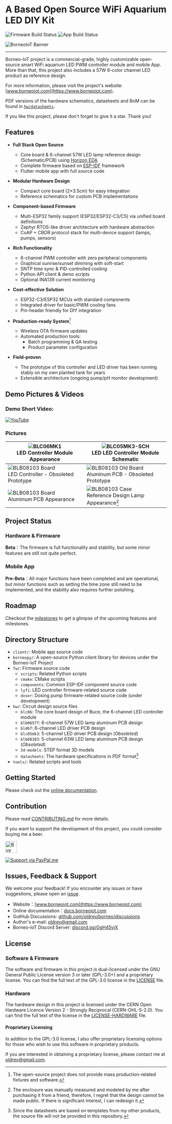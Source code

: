 # A Based Open Source WiFi Aquarium LED DIY Kit

![Firmware Build Status](https://github.com/oldrev/borneo/actions/workflows/fw-ci.yml/badge.svg)
![App Build Status](https://github.com/oldrev/borneo/actions/workflows/flutter-ci.yml/badge.svg)

![BorneoIoT Banner](assets/borneo-repo-banner.jpg)

---

Borneo-IoT project is a commercial-grade, highly customizable open-source smart WiFi aquarium LED PWM controller module and mobile App.
More than that, this project also includes a 57W 6-color channel LED product as reference design.


For more information, please visit the project's website: [www.borneoiot.com](https://www.borneoiot.com).

PDF versions of the hardware schematics, datasheets and BoM can be found in [`hw/datasheets`](hw/datasheets).

If you like this project, please don't forget to give it a star. Thank you!

## Features

- **Full Stack Open Source**
    - Core board & 6-channel 57W LED lamp reference design (Schematic/PCB) using [Horizon EDA](https://horizon-eda.org)
    - Complete firmware based on [ESP-IDF](https://idf.espressif.com/) framework
    - Flutter mobile app with full source code

- **Modular Hardware Design**
    - Compact core board (2×3.5cm) for easy integration
    - Reference schematics for custom PCB implementations

- **Component-based Firmware**
    - Multi-ESP32 family support (ESP32/ESP32-C3/C5) via unified board definitions
    - Zephyr RTOS-like driver architecture with hardware abstraction
    - CoAP + CBOR protocol stack for multi-device support (lamps, pumps, sensors)

- **Rich Functionality**
    - 6-channel PWM controller with zero peripheral components
    - Graphical sunrise/sunset dimming with soft-start
    - SNTP time sync & PID-controlled cooling
    - Python API client & demo scripts
    - Optional INA139 current monitoring

- **Cost-effective Solution**
    - ESP32-C3/ESP32 MCUs with standard components
    - Integrated driver for basic/PWM cooling fans
    - Pin-header friendly for DIY integration

- **Production-ready System**[^1]
    - Wireless OTA firmware updates
    - Automated production tools:
        - Batch programming & QA testing
        - Product parameter configuration

- **Field-proven**
    - The prototype of this controller and LED driver has been running stably on my own planted tank for years
    - Extensible architecture (ongoing pump/pH monitor development)

[^1]: The open-source project does not provide mass production-related fixtures and software.

## Demo Pictures & Videos

### Demo Short Video:

[![YouTube](http://i.ytimg.com/vi/Z78nOzLQvq0/hqdefault.jpg)](https://www.youtube.com/watch?v=Z78nOzLQvq0)

### Pictures

| ![BLC06MK1](assets/blc06mk1-shot1.jpg) <br/> LED Controller Module Appearance | ![BLC05MK3-SCH](assets/blc05mk3-sch.png) <br/> LED LED Controller Module Schematic |
|------------------------------------------|------------------------------------------ |
| ![BLB08103 Board](assets/blc05mk3-old-prototype.jpg) <br/> LED Controller - Obsoleted Prototype | ![BLB08103 Old Board](assets/blb08103-old-prototype.jpg) <br/> Aluminum PCB - Obsoleted Prototype |
| ![BLB08103 Board](assets/blb08103.jpg) <br/> Aluminum PCB Appearance | ![BLB08103 Case](assets/blb08103-case.jpg) <br/> Reference Design Lamp Appearance[^2] |

[^2]: The enclosure was manually measured and modeled by me after purchasing it from a friend, therefore, I regret that the design cannot be made public. If there is significant interest, I can redesign it.

## Project Status

### Hardware & Firmware

**Beta**：The firmware is full functionality and stability, but some minor features are still not quite perfect.

### Mobile App

**Pre-Beta**：All major functions have been completed and are operational, but minor functions such as setting the time zone still need to be implemented, and the stability also requires further polishing.

## Roadmap

Checkout the [milestones](https://github.com/oldrev/borneo/milestones) to get a glimpse of the upcoming features and milestones.

## Directory Structure

- `client/`: Mobile app source code
- `borneopy/`: A open-source Python client library for devices under the Borneo-IoT Project
- `fw/`: Firmware source code
    - `scripts`: Related Python scripts
    - `cmake`: CMake scripts
    - `components`: Common ESP-IDF component source code
    - `lyfi`: LED controller firmware-related source code
    - `doser`: Dosing pump firmware-related source code (under development)
- `hw/`: Circuit design source files
    - `blc06`: The core board design of Buce, the 6-channel LED controller module
    - `blb0657f`: 6-channel 57W LED lamp aluminum PCB design
    - `bld6f`: 6-channel LED driver PCB design
    - `blc05mk3`: 5-channel LED driver PCB design (*Obsoleted*)
    - `blb08103`: 5-channel 63W LED lamp aluminum PCB design (*Obsoleted*)
    - `3d-models`: STEP format 3D models
    - `datasheets`: The hardware specifications in PDF format[^3]
- `tools/`: Related scripts and tools

[^3]: Since the datasheets are based on templates from my other products, the source file will not be provided in this repository.

## Getting Started

Please check out the [online documentation](https://docs.borneoiot.com/getting-started).

## Contribution

Please read [CONTRIBUTING.md](.github/CONTRIBUTING.md) for more details.

If you want to support the development of this project, you could consider buying me a beer.

<a href='https://ko-fi.com/O5O2U4W4E' target='_blank'><img height='36' style='border:0px;height:36px;' src='https://storage.ko-fi.com/cdn/kofi3.png?v=3' border='0' alt='Buy Me a Coffee at ko-fi.com' /></a>

[![Support via PayPal.me](assets/paypal_button.svg)](https://www.paypal.me/oldrev)

## Issues, Feedback & Support

We welcome your feedback! If you encounter any issues or have suggestions, please open an [issue](https://github.com/oldrev/borneo/issues).

- Website：[www.borneoiot.com](https://www.borneoiot.com)
- Online documentation：[docs.borneoiot.com](https://docs.borneoiot.com)
- GutHub Discussions: [github.com/oldrev/borneo/discussions](https://github.com/oldrev/borneo/discussions)
- Author's e-mail: [oldrev@gmail.com](mailto:oldrev@gmail.com)
- Borneo-IoT Discord Server: [discord.gg/GgH45vjX](https://discord.gg/GgH45vjX)

## License

### Software & Firmware

The software and firmware in this project is dual-licensed under the GNU General Public License version 3 or later (GPL-3.0+) and a proprietary license. You can find the full text of the GPL-3.0 license in the [LICENSE](LICENSE) file.

### Hardware

The hardware design in this project is licensed under the CERN Open Hardware Licence Version 2 - Strongly Reciprocal (CERN-OHL-S-2.0). You can find the full text of the license in the [LICENSE-HARDWARE](LICENSE-HARDWARE) file.

#### Proprietary Licensing

In addition to the GPL-3.0 license, I also offer proprietary licensing options for those who wish to use this software in proprietary products.

If you are interested in obtaining a proprietary license, please contact me at [oldrev@gmail.com](mailto:oldrev@gmail.com).

